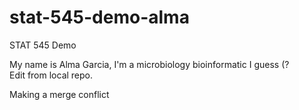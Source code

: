 # stat-545-demo-alma
STAT 545 Demo

My name is Alma Garcia, I'm a microbiology bioinformatic I guess (?  
Edit from local repo.  

Making a merge conflict
